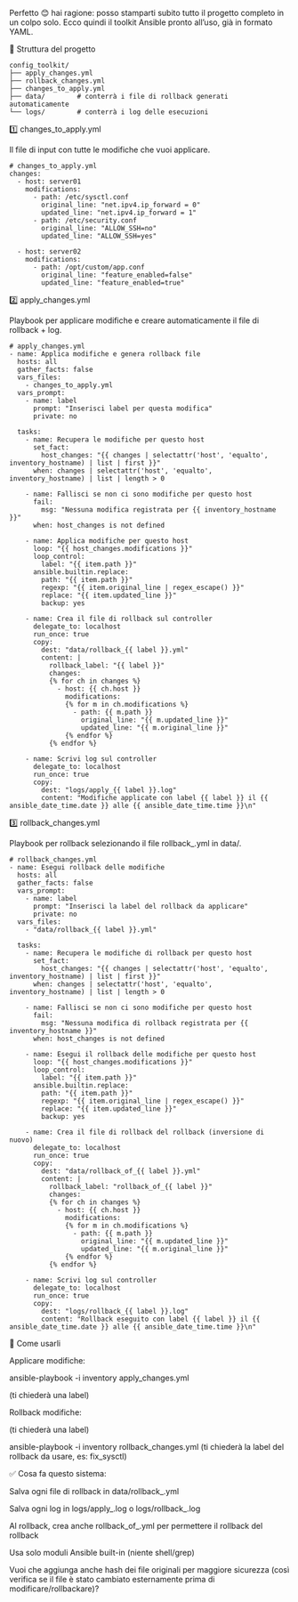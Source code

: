 Perfetto 😊
hai ragione: posso stamparti subito tutto il progetto completo in un colpo solo.
Ecco quindi il toolkit Ansible pronto all’uso, già in formato YAML.

📁 Struttura del progetto
```
config_toolkit/
├── apply_changes.yml
├── rollback_changes.yml
├── changes_to_apply.yml
├── data/        # conterrà i file di rollback generati automaticamente
└── logs/        # conterrà i log delle esecuzioni
```

1️⃣ changes_to_apply.yml

Il file di input con tutte le modifiche che vuoi applicare.
```
# changes_to_apply.yml
changes:
  - host: server01
    modifications:
      - path: /etc/sysctl.conf
        original_line: "net.ipv4.ip_forward = 0"
        updated_line: "net.ipv4.ip_forward = 1"
      - path: /etc/security.conf
        original_line: "ALLOW_SSH=no"
        updated_line: "ALLOW_SSH=yes"

  - host: server02
    modifications:
      - path: /opt/custom/app.conf
        original_line: "feature_enabled=false"
        updated_line: "feature_enabled=true"
```

2️⃣ apply_changes.yml

Playbook per applicare modifiche e creare automaticamente il file di rollback + log.
```
# apply_changes.yml
- name: Applica modifiche e genera rollback file
  hosts: all
  gather_facts: false
  vars_files:
    - changes_to_apply.yml
  vars_prompt:
    - name: label
      prompt: "Inserisci label per questa modifica"
      private: no

  tasks:
    - name: Recupera le modifiche per questo host
      set_fact:
        host_changes: "{{ changes | selectattr('host', 'equalto', inventory_hostname) | list | first }}"
      when: changes | selectattr('host', 'equalto', inventory_hostname) | list | length > 0

    - name: Fallisci se non ci sono modifiche per questo host
      fail:
        msg: "Nessuna modifica registrata per {{ inventory_hostname }}"
      when: host_changes is not defined

    - name: Applica modifiche per questo host
      loop: "{{ host_changes.modifications }}"
      loop_control:
        label: "{{ item.path }}"
      ansible.builtin.replace:
        path: "{{ item.path }}"
        regexp: "{{ item.original_line | regex_escape() }}"
        replace: "{{ item.updated_line }}"
        backup: yes

    - name: Crea il file di rollback sul controller
      delegate_to: localhost
      run_once: true
      copy:
        dest: "data/rollback_{{ label }}.yml"
        content: |
          rollback_label: "{{ label }}"
          changes:
          {% for ch in changes %}
            - host: {{ ch.host }}
              modifications:
              {% for m in ch.modifications %}
                - path: {{ m.path }}
                  original_line: "{{ m.updated_line }}"
                  updated_line: "{{ m.original_line }}"
              {% endfor %}
          {% endfor %}

    - name: Scrivi log sul controller
      delegate_to: localhost
      run_once: true
      copy:
        dest: "logs/apply_{{ label }}.log"
        content: "Modifiche applicate con label {{ label }} il {{ ansible_date_time.date }} alle {{ ansible_date_time.time }}\n"
```

3️⃣ rollback_changes.yml

Playbook per rollback selezionando il file rollback_<label>.yml in data/.
```
# rollback_changes.yml
- name: Esegui rollback delle modifiche
  hosts: all
  gather_facts: false
  vars_prompt:
    - name: label
      prompt: "Inserisci la label del rollback da applicare"
      private: no
  vars_files:
    - "data/rollback_{{ label }}.yml"

  tasks:
    - name: Recupera le modifiche di rollback per questo host
      set_fact:
        host_changes: "{{ changes | selectattr('host', 'equalto', inventory_hostname) | list | first }}"
      when: changes | selectattr('host', 'equalto', inventory_hostname) | list | length > 0

    - name: Fallisci se non ci sono modifiche per questo host
      fail:
        msg: "Nessuna modifica di rollback registrata per {{ inventory_hostname }}"
      when: host_changes is not defined

    - name: Esegui il rollback delle modifiche per questo host
      loop: "{{ host_changes.modifications }}"
      loop_control:
        label: "{{ item.path }}"
      ansible.builtin.replace:
        path: "{{ item.path }}"
        regexp: "{{ item.original_line | regex_escape() }}"
        replace: "{{ item.updated_line }}"
        backup: yes

    - name: Crea il file di rollback del rollback (inversione di nuovo)
      delegate_to: localhost
      run_once: true
      copy:
        dest: "data/rollback_of_{{ label }}.yml"
        content: |
          rollback_label: "rollback_of_{{ label }}"
          changes:
          {% for ch in changes %}
            - host: {{ ch.host }}
              modifications:
              {% for m in ch.modifications %}
                - path: {{ m.path }}
                  original_line: "{{ m.updated_line }}"
                  updated_line: "{{ m.original_line }}"
              {% endfor %}
          {% endfor %}

    - name: Scrivi log sul controller
      delegate_to: localhost
      run_once: true
      copy:
        dest: "logs/rollback_{{ label }}.log"
        content: "Rollback eseguito con label {{ label }} il {{ ansible_date_time.date }} alle {{ ansible_date_time.time }}\n"
```

🔧 Come usarli

Applicare modifiche:

ansible-playbook -i inventory apply_changes.yml


(ti chiederà una label)

Rollback modifiche:

(ti chiederà una label)

ansible-playbook -i inventory rollback_changes.yml
(ti chiederà la label del rollback da usare, es: fix_sysctl)

✅ Cosa fa questo sistema:

Salva ogni file di rollback in data/rollback_<label>.yml

Salva ogni log in logs/apply_<label>.log o logs/rollback_<label>.log

Al rollback, crea anche rollback_of_<label>.yml per permettere il rollback del rollback

Usa solo moduli Ansible built-in (niente shell/grep)

Vuoi che aggiunga anche hash dei file originali per maggiore sicurezza (così verifica se il file è stato cambiato esternamente prima di modificare/rollbackare)?
